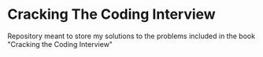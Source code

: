 # Cracking The Coding Interview

Repository meant to store my solutions to the problems included in the book "Cracking the Coding Interview"

